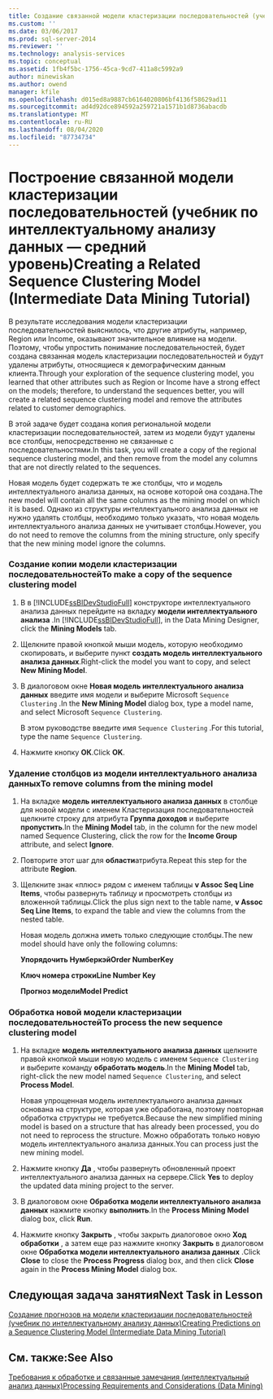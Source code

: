 ```yaml
---
title: Создание связанной модели кластеризации последовательностей (учебник по интеллектуальному анализу данных — средний уровень) | Документация Майкрософт
ms.custom: ''
ms.date: 03/06/2017
ms.prod: sql-server-2014
ms.reviewer: ''
ms.technology: analysis-services
ms.topic: conceptual
ms.assetid: 1fb4f5bc-1756-45ca-9cd7-411a8c5992a9
author: minewiskan
ms.author: owend
manager: kfile
ms.openlocfilehash: d015ed8a9887cb6164020806bf4136f58629ad11
ms.sourcegitcommit: ad4d92dce894592a259721a1571b1d8736abacdb
ms.translationtype: MT
ms.contentlocale: ru-RU
ms.lasthandoff: 08/04/2020
ms.locfileid: "87734734"
---
```

# <a name="creating-a-related-sequence-clustering-model-intermediate-data-mining-tutorial"></a><span data-ttu-id="df7e4-102">Построение связанной модели кластеризации последовательностей (учебник по интеллектуальному анализу данных — средний уровень)</span><span class="sxs-lookup"><span data-stu-id="df7e4-102">Creating a Related Sequence Clustering Model (Intermediate Data Mining Tutorial)</span></span>
  <span data-ttu-id="df7e4-103">В результате исследования модели кластеризации последовательностей выяснилось, что другие атрибуты, например, Region или Income, оказывают значительное влияние на модели. Поэтому, чтобы упростить понимание последовательностей, будет создана связанная модель кластеризации последовательностей и будут удалены атрибуты, относящиеся к демографическим данным клиента.</span><span class="sxs-lookup"><span data-stu-id="df7e4-103">Through your exploration of the sequence clustering model, you learned that other attributes such as Region or Income have a strong effect on the models; therefore, to understand the sequences better, you will create a related sequence clustering model and remove the attributes related to customer demographics.</span></span>  
  
 <span data-ttu-id="df7e4-104">В этой задаче будет создана копия региональной модели кластеризации последовательностей, затем из модели будут удалены все столбцы, непосредственно не связанные с последовательностями.</span><span class="sxs-lookup"><span data-stu-id="df7e4-104">In this task, you will create a copy of the regional sequence clustering model, and then remove from the model any columns that are not directly related to the sequences.</span></span>  
  
 <span data-ttu-id="df7e4-105">Новая модель будет содержать те же столбцы, что и модель интеллектуального анализа данных, на основе которой она создана.</span><span class="sxs-lookup"><span data-stu-id="df7e4-105">The new model will contain all the same columns as the mining model on which it is based.</span></span> <span data-ttu-id="df7e4-106">Однако из структуры интеллектуального анализа данных не нужно удалять столбцы, необходимо только указать, что новая модель интеллектуального анализа данных не учитывает столбцы.</span><span class="sxs-lookup"><span data-stu-id="df7e4-106">However, you do not need to remove the columns from the mining structure, only specify that the new mining model ignore the columns.</span></span>  
  
### <a name="to-make-a-copy-of-the-sequence-clustering-model"></a><span data-ttu-id="df7e4-107">Создание копии модели кластеризации последовательностей</span><span class="sxs-lookup"><span data-stu-id="df7e4-107">To make a copy of the sequence clustering model</span></span>  
  
1.  <span data-ttu-id="df7e4-108">В в [!INCLUDE[ssBIDevStudioFull](../includes/ssbidevstudiofull-md.md)] конструкторе интеллектуального анализа данных перейдите на вкладку **модели интеллектуального анализа** .</span><span class="sxs-lookup"><span data-stu-id="df7e4-108">In [!INCLUDE[ssBIDevStudioFull](../includes/ssbidevstudiofull-md.md)], in the Data Mining Designer, click the **Mining Models** tab.</span></span>  
  
2.  <span data-ttu-id="df7e4-109">Щелкните правой кнопкой мыши модель, которую необходимо скопировать, и выберите пункт **создать модель интеллектуального анализа данных**.</span><span class="sxs-lookup"><span data-stu-id="df7e4-109">Right-click the model you want to copy, and select **New Mining Model**.</span></span>  
  
3.  <span data-ttu-id="df7e4-110">В диалоговом окне **Новая модель интеллектуального анализа данных** введите имя модели и выберите Microsoft `Sequence Clustering` .</span><span class="sxs-lookup"><span data-stu-id="df7e4-110">In the **New Mining Model** dialog box, type a model name, and select Microsoft `Sequence Clustering`.</span></span>  
  
     <span data-ttu-id="df7e4-111">В этом руководстве введите имя `Sequence Clustering` .</span><span class="sxs-lookup"><span data-stu-id="df7e4-111">For this tutorial, type the name `Sequence Clustering`.</span></span>  
  
4.  <span data-ttu-id="df7e4-112">Нажмите кнопку **ОК**.</span><span class="sxs-lookup"><span data-stu-id="df7e4-112">Click **OK**.</span></span>  
  
### <a name="to-remove-columns-from-the-mining-model"></a><span data-ttu-id="df7e4-113">Удаление столбцов из модели интеллектуального анализа данных</span><span class="sxs-lookup"><span data-stu-id="df7e4-113">To remove columns from the mining model</span></span>  
  
1.  <span data-ttu-id="df7e4-114">На вкладке **модель интеллектуального анализа данных** в столбце для новой модели с именем Кластеризация последовательностей щелкните строку для атрибута **Группа доходов** и выберите **пропустить**.</span><span class="sxs-lookup"><span data-stu-id="df7e4-114">In the **Mining Model** tab, in the column for the new model named Sequence Clustering, click the row for the **Income Group** attribute, and select **Ignore**.</span></span>  
  
2.  <span data-ttu-id="df7e4-115">Повторите этот шаг для **области**атрибута.</span><span class="sxs-lookup"><span data-stu-id="df7e4-115">Repeat this step for the attribute **Region**.</span></span>  
  
3.  <span data-ttu-id="df7e4-116">Щелкните знак «плюс» рядом с именем таблицы **v Assoc Seq Line Items**, чтобы развернуть таблицу и просмотреть столбцы из вложенной таблицы.</span><span class="sxs-lookup"><span data-stu-id="df7e4-116">Click the plus sign next to the table name, **v Assoc Seq Line Items**, to expand the table and view the columns from the nested table.</span></span>  
  
     <span data-ttu-id="df7e4-117">Новая модель должна иметь только следующие столбцы.</span><span class="sxs-lookup"><span data-stu-id="df7e4-117">The new model should have only the following columns:</span></span>  
  
     <span data-ttu-id="df7e4-118">**Упорядочить Нумберкэй**</span><span class="sxs-lookup"><span data-stu-id="df7e4-118">**Order NumberKey**</span></span>  
  
     <span data-ttu-id="df7e4-119">**Ключ номера строки**</span><span class="sxs-lookup"><span data-stu-id="df7e4-119">**Line Number Key**</span></span>  
  
     <span data-ttu-id="df7e4-120">**Прогноз модели**</span><span class="sxs-lookup"><span data-stu-id="df7e4-120">**Model Predict**</span></span>  
  
### <a name="to-process-the-new-sequence-clustering-model"></a><span data-ttu-id="df7e4-121">Обработка новой модели кластеризации последовательностей</span><span class="sxs-lookup"><span data-stu-id="df7e4-121">To process the new sequence clustering model</span></span>  
  
1.  <span data-ttu-id="df7e4-122">На вкладке **модель интеллектуального анализа данных** щелкните правой кнопкой мыши новую модель с именем `Sequence Clustering` и выберите команду **обработать модель**.</span><span class="sxs-lookup"><span data-stu-id="df7e4-122">In the **Mining Model** tab, right-click the new model named `Sequence Clustering`, and select **Process Model**.</span></span>  
  
     <span data-ttu-id="df7e4-123">Новая упрощенная модель интеллектуального анализа данных основана на структуре, которая уже обработана, поэтому повторная обработка структуры не требуется.</span><span class="sxs-lookup"><span data-stu-id="df7e4-123">Because the new simplified mining model is based on a structure that has already been processed, you do not need to reprocess the structure.</span></span> <span data-ttu-id="df7e4-124">Можно обработать только новую модель интеллектуального анализа данных.</span><span class="sxs-lookup"><span data-stu-id="df7e4-124">You can process just the new mining model.</span></span>  
  
2.  <span data-ttu-id="df7e4-125">Нажмите кнопку **Да** , чтобы развернуть обновленный проект интеллектуального анализа данных на сервере.</span><span class="sxs-lookup"><span data-stu-id="df7e4-125">Click **Yes** to deploy the updated data mining project to the server.</span></span>  
  
3.  <span data-ttu-id="df7e4-126">В диалоговом окне **Обработка модели интеллектуального анализа данных** нажмите кнопку **выполнить**.</span><span class="sxs-lookup"><span data-stu-id="df7e4-126">In the **Process Mining Model** dialog box, click **Run**.</span></span>  
  
4.  <span data-ttu-id="df7e4-127">Нажмите кнопку **Закрыть** , чтобы закрыть диалоговое окно **Ход обработки** , а затем еще раз нажмите кнопку **Закрыть** в диалоговом окне **Обработка модели интеллектуального анализа данных** .</span><span class="sxs-lookup"><span data-stu-id="df7e4-127">Click **Close** to close the **Process Progress** dialog box, and then click **Close** again in the **Process Mining Model** dialog box.</span></span>  
  
## <a name="next-task-in-lesson"></a><span data-ttu-id="df7e4-128">Следующая задача занятия</span><span class="sxs-lookup"><span data-stu-id="df7e4-128">Next Task in Lesson</span></span>  
 [<span data-ttu-id="df7e4-129">Создание прогнозов на модели кластеризации последовательностей &#40;учебник по интеллектуальному анализу данных&#41;</span><span class="sxs-lookup"><span data-stu-id="df7e4-129">Creating Predictions on a Sequence Clustering Model &#40;Intermediate Data Mining Tutorial&#41;</span></span>](../../2014/tutorials/create-predictions-on-model-intermediate-data-mining-tutorial.md)  
  
## <a name="see-also"></a><span data-ttu-id="df7e4-130">См. также:</span><span class="sxs-lookup"><span data-stu-id="df7e4-130">See Also</span></span>  
 [<span data-ttu-id="df7e4-131">Требования к обработке и связанные замечания (интеллектуальный анализ данных)</span><span class="sxs-lookup"><span data-stu-id="df7e4-131">Processing Requirements and Considerations &#40;Data Mining&#41;</span></span>](../../2014/analysis-services/data-mining/processing-requirements-and-considerations-data-mining.md)  
  
  

